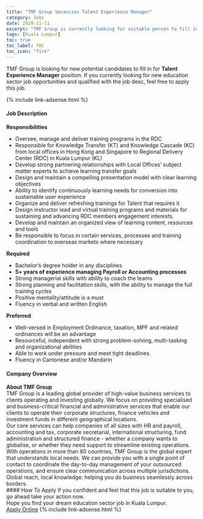 ```yaml
---
title: "TMF Group Vacancies Talent Experience Manager" 
category: Jobs 
date: 2020-11-11 
excerpt: "TMF Group is currently looking for suitable person to fill in the Talent Experience Manager which positioned at Kuala Lumpur" 
tags: [Kuala Lumpur] 
toc: true 
toc_label: TOC 
toc_icon: "fire" 
--- 
```


<p>TMF Group is looking for new potential candidates to fill in for <b>Talent Experience Manager</b> position. If you currently looking for new education sector job opportunities and qualified with the job desc, feel free to apply this job.
</p>{% include link-adsense.html %} 
 <div><div><div><h4>Job Description</h4></div></div><div><div><span><div><div><strong>Responsibilities</strong><ul><li>Oversee, manage and deliver training programs in the RDC</li><li>Responsible for Knowledge Transfer (KT) and Knowledge Cascade (KC) from local offices in Hong Kong and Singapore to Regional Delivery Center (RDC) in Kuala Lumpur (KL)</li><li>Develop strong partnering relationships with Local Offices&#8217; subject matter experts to achieve learning transfer goals</li><li>Design and maintain a compelling presentation model with clear learning objectives</li><li>Ability to identify continuously learning needs for conversion into sustainable user experience</li><li>Organize and deliver refreshing trainings for Talent that requires it</li><li>Design instructor lead and virtual training programs and materials for sustaining and advancing RDC members engagement interests.</li><li>Develop and maintain an organized view of learning content, resources and tools</li><li>Be responsible to focus in certain services, processes and training coordination to overseas markets where necessary</li></ul><div><strong>Required</strong></div><ul><li>Bachelor&#8217;s degree holder in any disciplines</li><li><strong>5+ years of experience managing Payroll or Accounting processes</strong></li><li>Strong managerial skills with ability to coach the teams</li><li>Strong planning and facilitation skills, with the ability to manage the full training cycles</li><li>Positive mentality/attitude is a must</li><li>Fluency in verbal and written English</li></ul><strong>Preferred</strong><ul><li>Well-versed in Employment Ordinance, taxation, MPF and related ordinances will be an advantage</li><li>Resourceful, independent with strong problem-solving, multi-tasking and organizational abilities</li><li>Able to work under pressure and meet tight deadlines.</li><li>Fluency in Cantonese and/or Mandarin</li></ul></div></div></span></div></div></div> 
<div><div><div><h4>Company Overview</h4></div></div><div><div><span><div><div>
<div>
<strong>About TMF Group</strong></div>
<div>
<div>
			TMF Group is a leading global provider of high-value business services to clients operating and investing globally. We focus on providing specialised and business-critical financial and administrative services that enable our clients to operate their corporate structures, finance vehicles and investment funds in different geographical locations.</div>
<div>
			Our core services can help companies of all sizes with HR and payroll, accounting and tax, corporate secretarial, international structuring, fund administration and structured finance - whether a company wants to globalise, or whether they need support to streamline existing operations.</div>
<div>
			With operations in more than 80 countries, TMF Group is the global expert that understands local needs. We can provide you with a single point of contact to coordinate the day-to-day management of your outsourced operations, and ensure clear communication across multiple jurisdictions. Global reach, local knowledge: helping you do business seamlessly across borders.</div>
</div>
</div></div></span></div></div></div> 
#### How To Apply 
If you confident and feel that this job is suitable to you, go ahead take your action now. <br/> 
Hope you find your dream education sector job in Kuala Lumpur. <br/> 
<a href="https://www.jobstreet.com.my/en/job/talent-experience-manager-4422356?jobId=jobstreet-my-job-4422356&sectionRank=5&token=0~0ee792f1-0732-4b4e-bbe8-4b12c91acc1d&fr=SRP%20View%20In%20New%20Ta" class="btn btn--info" target="_blank" rel="nofollow noopenner">Apply Online</a> 
{% include link-adsense.html %} 